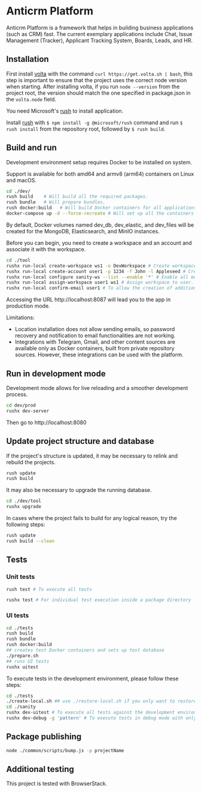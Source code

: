 # Anticrm Platform

Anticrm Platform is a framework that helps in building business applications (such as CRM) fast.
The current exemplary applications include Chat, Issue Management (Tracker), Applicant Tracking System, Boards, Leads, and HR.

## Installation

First install [volta](https://volta.sh/) with the command `curl https://get.volta.sh | bash`, this step is important to ensure that the project uses the correct node version when starting. 
After installing volta, if you run `node --version` from the project root, the version should match the one specified in package.json in the `volta.node` field.

You need Microsoft's [rush](https://rushjs.io) to install application.

Install [rush](https://rushjs.io) with `$ npm install -g @microsoft/rush` command and run `$ rush install` from the repository root, followed by `$ rush build`.

## Build and run

Development environment setup requires Docker to be installed on system.

Support is available for both amd64 and armv8 (arm64) containers on Linux and macOS.

```bash
cd ./dev/
rush build    # Will build all the required packages.
rush bundle   # Will prepare bundles.
rush docker:build   # Will build Docker containers for all applications in the local Docker environment.
docker-compose up -d --force-recreate # Will set up all the containers
```

By default, Docker volumes named dev_db, dev_elastic, and dev_files will be created for the MongoDB, Elasticsearch, and MinIO instances.

Before you can begin, you need to create a workspace and an account and associate it with the workspace.

```bash
cd ./tool
rushx run-local create-workspace ws1 -o DevWorkspace # Create workspace
rushx run-local create-account user1 -p 1234 -f John -l Appleseed # Create account
rushx run-local configure sanity-ws --list --enable '*' # Enable all modules, even if they are not yet intended to be used by a wide audience.
rushx run-local assign-workspace user1 ws1 # Assign workspace to user.
rushx run-local confirm-email user1 # To allow the creation of additional test workspaces.

```

Accessing the URL http://localhost:8087 will lead you to the app in production mode.

Limitations:

- Location installation does not allow sending emails, so password recovery and notification to email functionalities are not working.
- Integrations with Telegram, Gmail, and other content sources are available only as Docker containers, built from private repository sources. However, these integrations can be used with the platform.

## Run in development mode

Development mode allows for live reloading and a smoother development process.

```bash
cd dev/prod
rushx dev-server
```

Then go to http://localhost:8080

## Update project structure and database

If the project's structure is updated, it may be necessary to relink and rebuild the projects.

```bash
rush update
rush build
```

It may also be necessary to upgrade the running database.

```bash
cd ./dev/tool
rushx upgrade
```

In cases where the project fails to build for any logical reason, try the following steps:

```bash
rush update
rush build --clean
```

## Tests

### Unit tests

```bash
rush test # To execute all tests

rushx test # For individual test execution inside a package directory
```

### UI tests

```bash
cd ./tests
rush build
rush bundle
rush docker:build
## creates test Docker containers and sets up test database
./prepare.sh
## runs UI tests
rushx uitest
```

To execute tests in the development environment, please follow these steps:

```bash
cd ./tests
./create-local.sh ## use ./restore-local.sh if you only want to restore the workspace to a predefined initial state for sanity.
cd ./sanity
rushx dev-uitest # To execute all tests against the development environment.
rushx dev-debug -g 'pattern' # To execute tests in debug mode with only the matching test pattern.
```

## Package publishing

```bash
node ./common/scripts/bump.js -p projectName
```

## Additional testing

This project is tested with BrowserStack.
